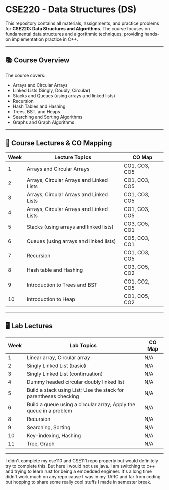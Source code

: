 # CSE220 - Data Structures (DS)

This repository contains all materials, assignments, and practice problems for **CSE220: Data Structures and Algorithms**. The course focuses on fundamental data structures and algorithmic techniques, providing hands-on implementation practice in C++.

---

## 📚 Course Overview
The course covers:

- Arrays and Circular Arrays
- Linked Lists (Singly, Doubly, Circular)
- Stacks and Queues (using arrays and linked lists)
- Recursion
- Hash Tables and Hashing
- Trees, BST, and Heaps
- Searching and Sorting Algorithms
- Graphs and Graph Algorithms

---

## 📝 Course Lectures & CO Mapping

| Week | Lecture Topics | CO Map |
|------|----------------|--------|
| 1 | Arrays and Circular Arrays | CO1, CO3, CO5 |
| 2 | Arrays, Circular Arrays and Linked Lists | CO1, CO3, CO5 |
| 3 | Arrays, Circular Arrays and Linked Lists | CO1, CO3, CO5 |
| 4 | Arrays, Circular Arrays and Linked Lists | CO1, CO3, CO5 |
| 5 | Stacks (using arrays and linked lists) | CO3, CO5, CO1 |
| 6 | Queues (using arrays and linked lists) | CO5, CO3, CO1 |
| 7 | Recursion | CO1, CO3, CO5 |
| 8 | Hash table and Hashing | CO3, CO5, CO2 |
| 9 | Introduction to Trees and BST | CO1, CO2, CO5 |
| 10 | Introduction to Heap | CO1, CO5, CO2 |

---

## 🖥️ Lab Lectures

| Week | Lab Topics | CO Map |
|------|------------|--------|
| 1 | Linear array, Circular array | N/A |
| 2 | Singly Linked List (basic) | N/A |
| 3 | Singly Linked List (continuation) | N/A |
| 4 | Dummy headed circular doubly linked list | N/A |
| 5 | Build a stack using List; Use the stack for parentheses checking | N/A |
| 6 | Build a queue using a circular array; Apply the queue in a problem | N/A |
| 8 | Recursion | N/A |
| 9 | Searching, Sorting | N/A |
| 10 | Key-indexing, Hashing | N/A |
| 11 | Tree, Graph | N/A |

---
I didn't complete my cse110 and CSE111 repo properly but would definitely try to complete this. But here I would not use java. I am switching to c++ and trying to learn rust for being a embedded engineer. It's a long time didn't work much
on any repo cause I was in my TARC and far from coding but hopping to share some really cool stuffs I made in semester break.

